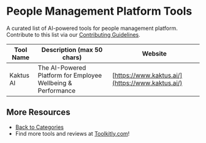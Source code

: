 # People Management Platform Tools

A curated list of AI-powered tools for people management platform. Contribute to this list via our [Contributing Guidelines](../CONTRIBUTING.md).

| Tool Name | Description (max 50 chars) | Website |
|-----------|----------------------------|---------|
| Kaktus AI | The AI-Powered Platform for Employee Wellbeing & Performance | [https://www.kaktus.ai/](https://www.kaktus.ai/) |

## More Resources
- [Back to Categories](../README.md)
- Find more tools and reviews at [Toolkitly.com](https://toolkitly.com)!
